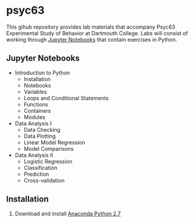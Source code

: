 # psyc63
This gihub repository provides lab materials that accompany Psyc63 Experimental Study of Behavior at Dartmouth College.  Labs will consist of working through [Jupyter Notebooks](http://jupyter.org/) that contain exercises in Python.

## Jupyter Notebooks
- Introduction to Python
  - Installation
  - Notebooks
  - Variables
  - Loops and Conditional Statements
  - Functions
  - Containers
  - Modules
- Data Analysis I
  - Data Checking
  - Data Plotting
  - Linear Model Regression
  - Model Comparisons
- Data Analysis II
  - Logistic Regression
  - Classification
  - Prediction
  - Cross-validation
## Installation
1. Download and install [Anaconda Python 2.7](https://www.continuum.io/downloads)
